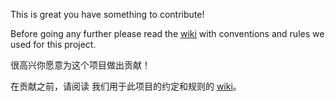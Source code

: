 This is great you have something to contribute! 

Before going any further please read the [wiki](https://github.com/iluwatar/java-design-patterns/wiki)
with conventions and rules we used for this project.


很高兴你愿意为这个项目做出贡献！

在贡献之前，请阅读 我们用于此项目的约定和规则的 [wiki](https://github.com/iluwatar/java-design-patterns/wiki)。
